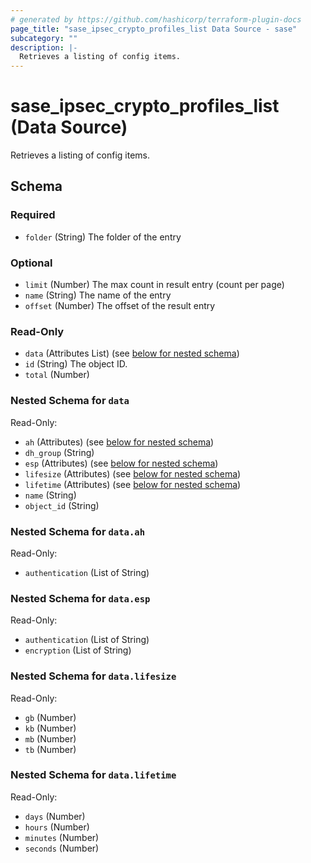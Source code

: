 ```yaml
---
# generated by https://github.com/hashicorp/terraform-plugin-docs
page_title: "sase_ipsec_crypto_profiles_list Data Source - sase"
subcategory: ""
description: |-
  Retrieves a listing of config items.
---
```


# sase_ipsec_crypto_profiles_list (Data Source)

Retrieves a listing of config items.



<!-- schema generated by tfplugindocs -->
## Schema

### Required

- `folder` (String) The folder of the entry

### Optional

- `limit` (Number) The max count in result entry (count per page)
- `name` (String) The name of the entry
- `offset` (Number) The offset of the result entry

### Read-Only

- `data` (Attributes List) (see [below for nested schema](#nestedatt--data))
- `id` (String) The object ID.
- `total` (Number)

<a id="nestedatt--data"></a>
### Nested Schema for `data`

Read-Only:

- `ah` (Attributes) (see [below for nested schema](#nestedatt--data--ah))
- `dh_group` (String)
- `esp` (Attributes) (see [below for nested schema](#nestedatt--data--esp))
- `lifesize` (Attributes) (see [below for nested schema](#nestedatt--data--lifesize))
- `lifetime` (Attributes) (see [below for nested schema](#nestedatt--data--lifetime))
- `name` (String)
- `object_id` (String)

<a id="nestedatt--data--ah"></a>
### Nested Schema for `data.ah`

Read-Only:

- `authentication` (List of String)


<a id="nestedatt--data--esp"></a>
### Nested Schema for `data.esp`

Read-Only:

- `authentication` (List of String)
- `encryption` (List of String)


<a id="nestedatt--data--lifesize"></a>
### Nested Schema for `data.lifesize`

Read-Only:

- `gb` (Number)
- `kb` (Number)
- `mb` (Number)
- `tb` (Number)


<a id="nestedatt--data--lifetime"></a>
### Nested Schema for `data.lifetime`

Read-Only:

- `days` (Number)
- `hours` (Number)
- `minutes` (Number)
- `seconds` (Number)


